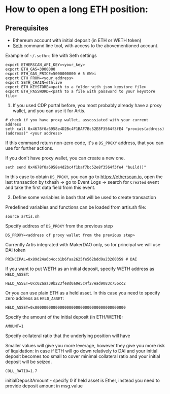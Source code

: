 # How to open a long ETH position:

## Prerequisites
- Ethereum account with initial deposit (in ETH or WETH token)
- [Seth](https://github.com/dapphub/dapptools/tree/master/src/seth) command line tool, with access to the abovementioned account.

Example of `~/.sethrc` file with Seth settings
```
export ETHERSCAN_API_KEY=<your_key>
export ETH_GAS=3000000
export ETH_GAS_PRICE=5000000000 # 5 GWei
export ETH_FROM=<your address>
export SETH_CHAIN=ethlive
export ETH_KEYSTORE=<path to a folder with json keystore file>
export ETH_PASSWORD=<path to a file with password to your keystore file>
```

1. If you used CDP portal before, you most probably already have a proxy wallet, and you can use it for Artis.
```
# check if you have proxy wallet, assossiated with your current address
seth call 0x4678f0a6958e4D2Bc4F1BAF7Bc52E8F3564f3fE4 "proxies(address)(address)" <your address>
```
If this command return non-zero code, it's a `DS_PROXY` address, that you can use for further actions.

If you don't have proxy wallet, you can create a new one.
```
seth send 0x4678f0a6958e4d2bc4f1baf7bc52e8f3564f3fe4 "build()"
```
In this case to obtain `DS_PROXY`, you can go to https://etherscan.io, open the last transaction by txhash -> go to Event Logs -> search for `Created` event and take the first data field from this event.

2. Define some variables in bash that will be used to create transaction

Predefined variables and functions can be loaded from artis.sh file:
```
source artis.sh
```

Specify address of `DS_PROXY` from the previous step
```
DS_PROXY=<address of proxy wallet from the previous step>
```

Currently Artis integrated with MakerDAO only, so for principal we will use DAI token
```
PRINCIPAL=0x89d24a6b4ccb1b6faa2625fe562bdd9a23260359 # DAI
```

If you want to put WETH as an initial deposit, specify WETH address as `HELD_ASSET`:
```
HELD_ASSET=0xc02aaa39b223fe8d0a0e5c4f27ead9083c756cc2
```
Or you can use plain ETH as a held asset. In this case you need to specify zero address as `HELD_ASSET`:
```
HELD_ASSET=0x0000000000000000000000000000000000000000
```

Specify the amount of the initial deposit (in ETH/WETH):
```
AMOUNT=1
```

Specify collateral ratio that the underlying position will have

Smaller values will give you more leverage, however they give you more risk of liquidation: in case if ETH will go down relatively to DAI and your initial deposit becomes too small to cover minimal collateral ratio and your initial deposit will be seized.

```
COLL_RATIO=1.7
```

initialDepositAmount - specify 0 if held asset is Ether, instead you need to provide deposit amount in msg.value
